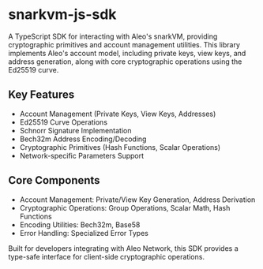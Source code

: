 # snarkvm-js-sdk

A TypeScript SDK for interacting with Aleo's snarkVM, providing cryptographic primitives and account management utilities. This library implements Aleo's account model, including private keys, view keys, and address generation, along with core cryptographic operations using the Ed25519 curve.

## Key Features

- Account Management (Private Keys, View Keys, Addresses)
- Ed25519 Curve Operations
- Schnorr Signature Implementation
- Bech32m Address Encoding/Decoding
- Cryptographic Primitives (Hash Functions, Scalar Operations)
- Network-specific Parameters Support

## Core Components

- Account Management: Private/View Key Generation, Address Derivation
- Cryptographic Operations: Group Operations, Scalar Math, Hash Functions
- Encoding Utilities: Bech32m, Base58
- Error Handling: Specialized Error Types

Built for developers integrating with Aleo Network, this SDK provides a type-safe interface for client-side cryptographic operations.